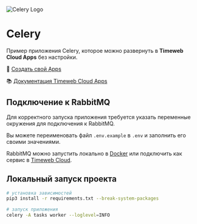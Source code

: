 ![Celery Logo](https://st.timeweb.com/cloud-static/apps-logo/celery.svg)

# Celery

Пример приложения Celery, которое можно развернуть в **Timeweb Cloud Apps** без настройки.

:rocket: [Создать свой Apps](https://timeweb.cloud/my/apps/create)

:books: [Документация Timeweb Cloud Apps](https://timeweb.cloud/docs/apps)

## <a name="rabbit"></a>Подключение к RabbitMQ

Для корректного запуска приложения требуется указать переменные окружения для подключения к RabbitMQ.

Вы можете переименовать файл `.env.example` в `.env` и заполнить его своими значениями.

RabbitMQ можно запустить локально в [Docker](https://hub.docker.com/_/rabbitmq) или подключить как сервис в [Timeweb Cloud](https://timeweb.cloud/my/database/create?type=rabbitmq).

## <a name="dev"></a>Локальный запуск проекта

```bash
# установка зависимостей
pip3 install -r requirements.txt --break-system-packages

# запуск приложения
celery -A tasks worker --loglevel=INFO
```
